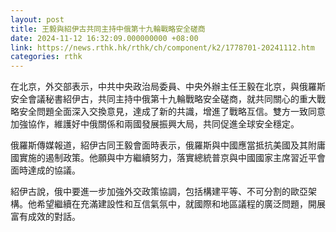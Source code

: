 ```yaml
---
layout: post
title: 王毅與紹伊古共同主持中俄第十九輪戰略安全磋商
date: 2024-11-12 16:32:09.000000000 +08:00
link: https://news.rthk.hk/rthk/ch/component/k2/1778701-20241112.htm
categories: rthk
---
```


在北京，外交部表示，中共中央政治局委員、中央外辦主任王毅在北京，與俄羅斯安全會議秘書紹伊古，共同主持中俄第十九輪戰略安全磋商，就共同關心的重大戰略安全問題全面深入交換意見，達成了新的共識，增進了戰略互信。雙方一致同意加強協作，維護好中俄關係和兩國發展振興大局，共同促進全球安全穩定。

俄羅斯傳媒報道，紹伊古同王毅會面時表示，俄羅斯與中國應當抵抗美國及其附庸國實施的遏制政策。他願與中方繼續努力，落實總統普京與中國國家主席習近平會面時達成的協議。

紹伊古說，俄中要進一步加強外交政策協調，包括構建平等、不可分割的歐亞架構。他希望繼續在充滿建設性和互信氣氛中，就國際和地區議程的廣泛問題，開展富有成效的對話。
